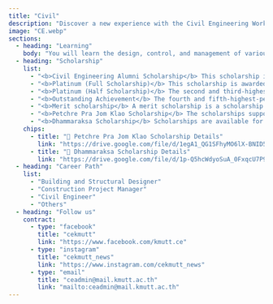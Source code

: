 ```yaml
---
title: "Civil"
description: "Discover a new experience with the Civil Engineering Workshop Series at KMUTT. Explore five specialized fields where you can learn by doing, gain hands-on experience, and understand civil engineering from fundamental principles to practical applications, while getting an up-close look at career paths in each discipline."
image: "CE.webp"
sections:
  - heading: "Learning"
    body: "You will learn the design, control, and management of various civil engineering-related projects, such as building construction, geotechnical work, water resource management, traffic engineering, road design, and surveying. You will also be able to start businesses related to civil engineering."
  - heading: "Scholarship"
    list:
      - "<b>Civil Engineering Alumni Scholarship</b> This scholarship is for undergraduate students in the Civil Engineering Department in their second, third, and fourth years. It's awarded to students who have good academic performance and/or are in financial need and have good conduct. Students cannot be receiving a continuous or full-tuition scholarship from another source. The scholarship amount is 20,000 Baht."
      - "<b>Platinum (Full Scholarship)</b> This scholarship is awarded to the student with the highest academic performance in the International Civil Engineering program. One student per academic year will receive a full scholarship."
      - "<b>Platinum (Half Scholarship)</b> The second and third-highest-performing students in the International Civil Engineering program will each receive a 50% scholarship. This is awarded to two students per academic year."
      - "<b>Outstanding Achievement</b> The fourth and fifth-highest-performing students in the International Civil Engineering program will each receive a 10% scholarship. This is awarded to two students per academic year."
      - "<b>Merit scholarship</b> A merit scholarship is a scholarship awarded to students who have the highest grade point average (GPA) or a GPA that meets or exceeds a specified standard."
      - "<b>Petchre Pra Jom Klao Scholarship</b> The scholarships support outstanding students in academic, sports, arts, leadership, and creativity. They cover tuition, 30,000 baht for equipment, and a monthly allowance of 4,000 baht."
      - "<b>Dhammaraksa Scholarship</b> Scholarships are available for the underprivileged in remote areas or those whose family has never studied at the tertiary level, who are ready and willing to help and support university activities by participating in and performing university-determined activities, including at least one volunteer activity each semester. Recipients will receive tuition fees according to the curriculum, a lump sum of 10,000 baht per year for educational equipment, a monthly accommodation fee of 1,500 baht, a monthly living allowance of 4,000 baht, and the right to stay in a KMUTT dormitory."
    chips:
      - title: "📄 Petchre Pra Jom Klao Scholarship Details"
        link: "https://drive.google.com/file/d/1egA1_QG1SFhyMO6lX-BNID5oK5tFkDkN/view?usp=sharing"
      - title: "📄 Dhammaraksa Scholarship Details"
        link: "https://drive.google.com/file/d/1p-Q5hcWdyoSuA_0FxqcU7P9isiCcdSy3/view?usp=sharing"
  - heading: "Career Path"
    list:
      - "Building and Structural Designer"
      - "Construction Project Manager"
      - "Civil Engineer"
      - "Others"
  - heading: "Follow us"
    contract:
      - type: "facebook"
        title: "cekmutt"
        link: "https://www.facebook.com/kmutt.ce"
      - type: "instagram"
        title: "cekmutt_news"
        link: "https://www.instagram.com/cekmutt_news"
      - type: "email"
        title: "ceadmin@mail.kmutt.ac.th"
        link: "mailto:ceadmin@mail.kmutt.ac.th"
---
```

